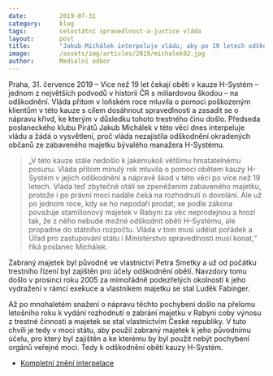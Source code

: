 ```yaml
---
date:         2019-07-31
category:     blog
tags:         celostátní spravedlnost-a-justice vláda
layout:       post
title:        "Jakub Michálek interpeluje vládu, aby po 19 letech odškodnila oběti H-Systému – hrozí, že výnos z trestné činnosti propadne státu"
image:        /assets/img/articles/2019/michalek92.jpg
author:       Mediální odbor
---
```



Praha, 31. července 2019 – Více než 19 let čekají oběti v kauze H-Systém – jednom z největších podvodů v historii ČR s miliardovou škodou – na odškodnění. Vláda přitom v loňském roce mluvila o pomoci poškozeným klientům v této kauze s cílem dosáhnout spravedlnosti a zasadit se o nápravu křivd, ke kterým v důsledku tohoto trestného činu došlo. Předseda poslaneckého klubu Pirátů Jakub Michálek v této věci dnes interpeluje vládu a žádá o vysvětlení, proč vláda nezajistila odškodnění okradených občanů ze zabaveného majetku bývalého manažera H-Systému. 

> „V této kauze stále nedošlo k jakémukoli většímu hmatatelnému posunu. Vláda přitom minulý rok mluvila o pomoci obětem kauzy H-Systém v jejich odškodnění a nápravě škod v této věci po více než 19 letech. Vláda teď zbytečně otálí se zpeněžením zabaveného majetku, protože i po právní moci nadále čeká na rozhodnutí o dovolání. Ale už po jednom roce, kdy se ho nepodaří prodat, se podle zákona považuje stamilionový majetek v Rabyni za věc neprodejnou a hrozí tak, že z něho nebude možné odškodnit oběti H-Systému, ale propadne do státního rozpočtu. Vláda v tom musí udělat pořádek a Úřad pro zastupování státu i Ministerstvo spravedlnosti musí konat,“ říká poslanec Michálek.

Zabraný majetek byl původně ve vlastnictví Petra Smetky a už od počátku trestního řízení byl zajištěn pro účely odškodnění obětí. Navzdory tomu došlo v prosinci roku 2005 za mimořádně podezřelých okolností k jeho vydražení v rámci exekuce a vlastníkem majetku se stal Luděk Fabinger. 

Až po mnohaletém snažení o nápravu těchto pochybení došlo na přelomu letošního roku k vydání rozhodnutí o zabrání majetku v Rabyni coby výnosu z trestné činnosti a majetek se stal vlastnictvím České republiky. V tuto chvíli je tedy v moci státu, aby použil zabraný majetek k jeho původnímu účelu, pro který byl zajištěn a ke kterému by byl použit nebýt pochybení orgánů veřejné moci. Tedy k odškodnění obětí kauzy H-Systém.

* [Kompletní znění interpelace](http://pirati.cz/assets/pdf/interpelace_h-system.pdf)
